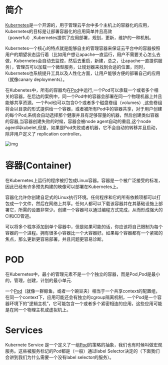 # 简介

[Kubernetes](https://www.kubernetes.org.cn/)是一个开源的，用于管理云平台中多个主机上的容器化的应用，Kubernetes的目标是让部署容器化的应用简单并且高效（powerful）,Kubernetes提供了应用部署，规划，更新，维护的一种机制。

Kubernetes一个核心的特点就是能够自主的管理容器来保证云平台中的容器按照用户的期望状态运行着（比如用户想让apache一直运行，用户不需要关心怎么去做，Kubernetes会自动去监控，然后去重启，新建，总之，让apache一直提供服务），管理员可以加载一个微型服务，让规划器来找到合适的位置，同时，Kubernetes也系统提升工具以及人性化方面，让用户能够方便的部署自己的应用（就像canary deployments）。



在Kubenetes中，所有的容器均在[Pod](https://www.kubernetes.org.cn/tags/pod)中运行,一个Pod可以承载一个或者多个相关的容器，在后边的案例中，同一个Pod中的容器会部署在同一个物理机器上并且能够共享资源。一个Pod也可以包含O个或者多个磁盘卷组（volumes）,这些卷组将会以目录的形式提供给一个容器，或者被所有Pod中的容器共享，对于用户创建的每个Pod,系统会自动选择那个健康并且有足够容量的机器，然后创建类似容器的容器,当容器创建失败的时候，容器会被node agent自动的重启,这个node agent叫kubelet,但是，如果是Pod失败或者机器，它不会自动的转移并且启动，除非用户定义了 replication controller。



![img](https://raw.githubusercontent.com/kubernetes/kubernetes/release-1.2/docs/design/architecture.png)

# 容器(Container)

在Kubernetes上运行的程序被打包成Linux容器。容器是一个被广泛接受的标准，因此已经有许多预先构建的映像可以部署在Kubernetes上。

容器化允许你创建自足式的Linux执行环境。任何程序和它的所有依赖项都可以打包成一个文件，然后在网络上共享。任何人都可以下载该容器并在其基础设施上部署它，所需的设置非常少。创建一个容器可以通过编程方式完成，从而形成强大的CI和CD管道。

可以将多个程序添加到单个容器中，但是如果可能的话，你应该将自己限制为每个容器的一个进程。拥有很多小容器比一个大容器好。如果每个容器都有一个紧密的焦点，那么更新更容易部署，并且问题更容易诊断。

# POD

在Kubernetes中，最小的管理元素不是一个个独立的容器，而是Pod,Pod是最小的，管理，创建，计划的最小单元.

一个[Pod](https://www.kubernetes.org.cn/tags/pod)（就像一群鲸鱼，或者一个豌豆夹）相当于一个共享context的配置组，在同一个context下，应用可能还会有独立的cgroup隔离机制，一个Pod是一个容器环境下的“逻辑主机”，它可能包含一个或者多个紧密相连的应用，这些应用可能是在同一个物理主机或虚拟机上。





# Services

Kubernete Service 是一个定义了一组[Pod](https://www.kubernetes.org.cn/tags/pod)的策略的抽象，我们也有时候叫做宏观服务。这些被服务标记的Pod都是（一般）通过label Selector决定的（下面我们会讲到我们为什么需要一个没有label selector的服务）。